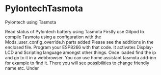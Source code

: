 # PylontechTasmota
Pylontech using Tasmota

Read status of Pylontech battery using Tasmota
Firstly use Gitpod to compile Tasmota using a configuration with the Mods_user_config_override.h parts added
Please see the additions in the enclosed file.
Program your ESP8266 with that code. It activates Display-LCD and Scripting language amongst other things.
Once loaded find the ip and go to it in a webbrowser. You can use home assistant tasmota add-inn for example to find it.
There you will see possibilities to change friendly name etc.
Under 
